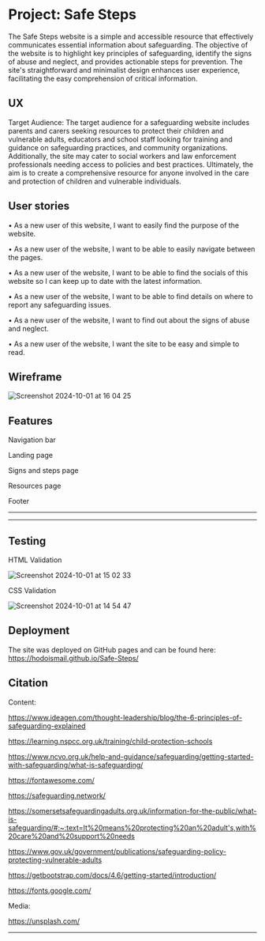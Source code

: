 
<h1>Project: Safe Steps</h1>

The Safe Steps website is a simple and accessible resource that effectively communicates essential information about safeguarding. 
The objective of the website is to highlight key principles of safeguarding, identify the signs of abuse and neglect, and provides actionable steps for prevention. The site's straightforward and minimalist design enhances user experience, facilitating the easy comprehension of critical information.


## UX
Target Audience:
The target audience for a safeguarding website includes parents and carers seeking resources to protect their children and vulnerable adults, educators and school staff looking for training and guidance on safeguarding practices, and community organizations. Additionally, the site may cater to social workers and law enforcement professionals needing access to policies and best practices. Ultimately, the aim is to create a comprehensive resource for anyone involved in the care and protection of children and vulnerable individuals.

## User stories

•	As a new user of this website, I want to easily find the purpose of the website.

•	As a new user of the website, I want to be able to easily navigate between the pages.

•	As a new user of the website, I want to be able to find the socials of this website so I can keep up to date with the latest information.

•	As a new user of the website, I want to be able to find details on where to report any safeguarding issues.

•	As a new user of the website, I want to find out about the signs of abuse and neglect.

•	As a new user of the website, I want the site to be easy and simple to read.

## Wireframe

![Screenshot 2024-10-01 at 16 04 25](https://github.com/user-attachments/assets/b99b9407-0a64-4d61-9360-5f32f89439eb)


## Features

Navigation bar


Landing page

Signs and steps page

Resources page

Footer



------

------

## Testing
HTML Validation

![Screenshot 2024-10-01 at 15 02 33](https://github.com/user-attachments/assets/9b3c8ac7-e308-4f0b-94d7-5e40f94a4ab6)


CSS Validation

![Screenshot 2024-10-01 at 14 54 47](https://github.com/user-attachments/assets/9054e47f-35a9-4ab7-9d78-99e55573b9bd)

## Deployment

The site was deployed on GitHub pages and can be found here: https://hodoismail.github.io/Safe-Steps/

## Citation

Content:

https://www.ideagen.com/thought-leadership/blog/the-6-principles-of-safeguarding-explained

https://learning.nspcc.org.uk/training/child-protection-schools

https://www.ncvo.org.uk/help-and-guidance/safeguarding/getting-started-with-safeguarding/what-is-safeguarding/

https://fontawesome.com/

https://safeguarding.network/

https://somersetsafeguardingadults.org.uk/information-for-the-public/what-is-safeguarding/#:~:text=It%20means%20protecting%20an%20adult's,with%20care%20and%20support%20needs

https://www.gov.uk/government/publications/safeguarding-policy-protecting-vulnerable-adults

https://getbootstrap.com/docs/4.6/getting-started/introduction/

https://fonts.google.com/

Media:

https://unsplash.com/

---


